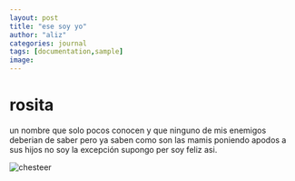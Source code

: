 ```yaml
---
layout: post
title: "ese soy yo"
author: "aliz"
categories: journal
tags: [documentation,sample]
image: 
---
```


# rosita
un nombre que solo pocos conocen y que ninguno de mis enemigos deberian de saber pero ya saben como son las mamis poniendo apodos a sus hijos no soy la excepción supongo per soy feliz asi.


![chesteer](https://github.com/user-attachments/assets/34d650cf-120a-4d86-a6fd-6ace29d8326f)
